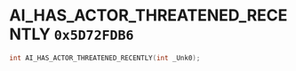 # AI_HAS_ACTOR_THREATENED_RECENTLY `0x5D72FDB6`

```cpp
int AI_HAS_ACTOR_THREATENED_RECENTLY(int _Unk0);
```